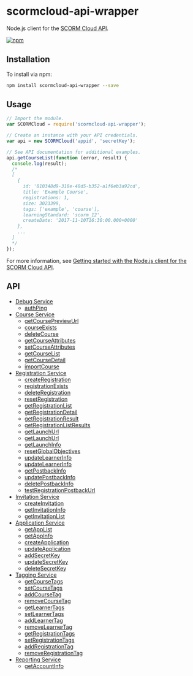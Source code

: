 # scormcloud-api-wrapper

Node.js client for the [SCORM Cloud API](https://cloud.scorm.com/docs/index.html).

[![npm](https://img.shields.io/npm/v/scormcloud-api-wrapper.svg?style=flat-square)](https://www.npmjs.com/package/scormcloud-api-wrapper)

## Installation

To install via npm:

```sh
npm install scormcloud-api-wrapper --save
```

## Usage

```js
// Import the module.
var SCORMCloud = require('scormcloud-api-wrapper');

// Create an instance with your API credentials.
var api = new SCORMCloud('appid', 'secretKey');

// See API documentation for additional examples.
api.getCourseList(function (error, result) {
  console.log(result);
  /*
  [
    {
      id: '810348d9-318e-48d5-b352-a1f6eb3a92cd',
      title: 'Example Course',
      registrations: 1,
      size: 3023399,
      tags: ['example', 'course'],
      learningStandard: 'scorm_12',
      createDate: '2017-11-10T16:30:00.000+0000'
    },
    ...
  ]
  */
});
```

For more information, see [Getting started with the Node.js client for the SCORM Cloud API](https://stevenwestmoreland.com/2017/11/nodejs-client-for-scormcloud-api.html).

## API

* [Debug Service](https://stevenwestmoreland.com/docs/scormcloud-api-wrapper/api/debug.html)
    * [authPing](https://stevenwestmoreland.com/docs/scormcloud-api-wrapper/api/debug.html#authPing)
* [Course Service](https://stevenwestmoreland.com/docs/scormcloud-api-wrapper/api/course.html)
    * [getCoursePreviewUrl](https://stevenwestmoreland.com/docs/scormcloud-api-wrapper/api/course.html#getCoursePreviewUrl)
    * [courseExists](https://stevenwestmoreland.com/docs/scormcloud-api-wrapper/api/course.html#courseExists)
    * [deleteCourse](https://stevenwestmoreland.com/docs/scormcloud-api-wrapper/api/course.html#deleteCourse)
    * [getCourseAttributes](https://stevenwestmoreland.com/docs/scormcloud-api-wrapper/api/course.html#getCourseAttributes)
    * [setCourseAttributes](https://stevenwestmoreland.com/docs/scormcloud-api-wrapper/api/course.html#setCourseAttributes)
    * [getCourseList](https://stevenwestmoreland.com/docs/scormcloud-api-wrapper/api/course.html#getCourseList)
    * [getCourseDetail](https://stevenwestmoreland.com/docs/scormcloud-api-wrapper/api/course.html#getCourseDetail)
    * [importCourse](https://stevenwestmoreland.com/docs/scormcloud-api-wrapper/api/course.html#importCourse)
* [Registration Service](https://stevenwestmoreland.com/docs/scormcloud-api-wrapper/api/registration.html)
    * [createRegistration](https://stevenwestmoreland.com/docs/scormcloud-api-wrapper/api/registration.html#createRegistration)
    * [registrationExists](https://stevenwestmoreland.com/docs/scormcloud-api-wrapper/api/registration.html#registrationExists)
    * [deleteRegistration](https://stevenwestmoreland.com/docs/scormcloud-api-wrapper/api/registration.html#deleteRegistration)
    * [resetRegistration](https://stevenwestmoreland.com/docs/scormcloud-api-wrapper/api/registration.html#resetRegistration)
    * [getRegistrationList](https://stevenwestmoreland.com/docs/scormcloud-api-wrapper/api/registration.html#getRegistrationList)
    * [getRegistrationDetail](https://stevenwestmoreland.com/docs/scormcloud-api-wrapper/api/registration.html#getRegistrationDetail)
    * [getRegistrationResult](https://stevenwestmoreland.com/docs/scormcloud-api-wrapper/api/registration.html#getRegistrationResult)
    * [getRegistrationListResults](https://stevenwestmoreland.com/docs/scormcloud-api-wrapper/api/registration.html#getRegistrationListResults)
    * [getLaunchUrl](https://stevenwestmoreland.com/docs/scormcloud-api-wrapper/api/registration.html#getLaunchUrl)
    * [getLaunchUrl](https://stevenwestmoreland.com/docs/scormcloud-api-wrapper/api/registration.html#getLaunchHistory)
    * [getLaunchInfo](https://stevenwestmoreland.com/docs/scormcloud-api-wrapper/api/registration.html#getLaunchInfo)
    * [resetGlobalObjectives](https://stevenwestmoreland.com/docs/scormcloud-api-wrapper/api/registration.html#resetGlobalObjectives)
    * [updateLearnerInfo](https://stevenwestmoreland.com/docs/scormcloud-api-wrapper/api/registration.html#updateLearnerInfo)
    * [updateLearnerInfo](https://stevenwestmoreland.com/docs/scormcloud-api-wrapper/api/registration.html#updateLearnerInfo)
    * [getPostbackInfo](https://stevenwestmoreland.com/docs/scormcloud-api-wrapper/api/registration.html#getPostbackInfo)
    * [updatePostbackInfo](https://stevenwestmoreland.com/docs/scormcloud-api-wrapper/api/registration.html#updatePostbackInfo)
    * [deletePostbackInfo](https://stevenwestmoreland.com/docs/scormcloud-api-wrapper/api/registration.html#deletePostbackInfo)
    * [testRegistrationPostbackUrl](https://stevenwestmoreland.com/docs/scormcloud-api-wrapper/api/registration.html#testRegistrationPostbackUrl)
* [Invitation Service](https://stevenwestmoreland.com/docs/scormcloud-api-wrapper/api/invitation.html)
    * [createInvitation](https://stevenwestmoreland.com/docs/scormcloud-api-wrapper/api/invitation.html#createInvitation)
    * [getInvitationInfo](https://stevenwestmoreland.com/docs/scormcloud-api-wrapper/api/invitation.html#getInvitationInfo)
    * [getInvitationList](https://stevenwestmoreland.com/docs/scormcloud-api-wrapper/api/invitation.html#getInvitationList)
* [Application Service](https://stevenwestmoreland.com/docs/scormcloud-api-wrapper/api/application.html)
    * [getAppList](https://stevenwestmoreland.com/docs/scormcloud-api-wrapper/api/application.html#getAppList)
    * [getAppInfo](https://stevenwestmoreland.com/docs/scormcloud-api-wrapper/api/application.html#getAppInfo)
    * [createApplication](https://stevenwestmoreland.com/docs/scormcloud-api-wrapper/api/application.html#createApplication)
    * [updateApplication](https://stevenwestmoreland.com/docs/scormcloud-api-wrapper/api/application.html#updateApplication)
    * [addSecretKey](https://stevenwestmoreland.com/docs/scormcloud-api-wrapper/api/application.html#addSecretKey)
    * [updateSecretKey](https://stevenwestmoreland.com/docs/scormcloud-api-wrapper/api/application.html#updateSecretKey)
    * [deleteSecretKey](https://stevenwestmoreland.com/docs/scormcloud-api-wrapper/api/application.html#deleteSecretKey)
* [Tagging Service](https://stevenwestmoreland.com/docs/scormcloud-api-wrapper/api/tagging.html)
    * [getCourseTags](https://stevenwestmoreland.com/docs/scormcloud-api-wrapper/api/tagging.html#getCourseTags)
    * [setCourseTags](https://stevenwestmoreland.com/docs/scormcloud-api-wrapper/api/tagging.html#setCourseTags)
    * [addCourseTag](https://stevenwestmoreland.com/docs/scormcloud-api-wrapper/api/tagging.html#addCourseTag)
    * [removeCourseTag](https://stevenwestmoreland.com/docs/scormcloud-api-wrapper/api/tagging.html#removeCourseTag)
    * [getLearnerTags](https://stevenwestmoreland.com/docs/scormcloud-api-wrapper/api/tagging.html#getLearnerTags)
    * [setLearnerTags](https://stevenwestmoreland.com/docs/scormcloud-api-wrapper/api/tagging.html#setLearnerTags)
    * [addLearnerTag](https://stevenwestmoreland.com/docs/scormcloud-api-wrapper/api/tagging.html#addLearnerTag)
    * [removeLearnerTag](https://stevenwestmoreland.com/docs/scormcloud-api-wrapper/api/tagging.html#removeLearnerTag)
    * [getRegistrationTags](https://stevenwestmoreland.com/docs/scormcloud-api-wrapper/api/tagging.html#getRegistrationTags)
    * [setRegistrationTags](https://stevenwestmoreland.com/docs/scormcloud-api-wrapper/api/tagging.html#setRegistrationTags)
    * [addRegistrationTag](https://stevenwestmoreland.com/docs/scormcloud-api-wrapper/api/tagging.html#addRegistrationTag)
    * [removeRegistrationTag](https://stevenwestmoreland.com/docs/scormcloud-api-wrapper/api/tagging.html#removeRegistrationTag)
* [Reporting Service](https://stevenwestmoreland.com/docs/scormcloud-api-wrapper/api/reporting.html)
    * [getAccountInfo](https://stevenwestmoreland.com/docs/scormcloud-api-wrapper/api/reporting.html#getAccountInfo)
